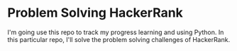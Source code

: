 # Problem Solving HackerRank
I'm going use this repo to track my progress learning and using Python. In this particular repo, I'll solve the problem solving challenges of HackerRank.
